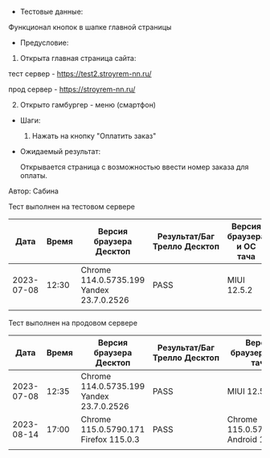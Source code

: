 * Тестовые данные:

 Функционал кнопок в шапке главной страницы
 
* Предусловие:

 1. Открыта главная страница сайта:
 
 тест сервер - https://test2.stroyrem-nn.ru/
 
 прод сервер - https://stroyrem-nn.ru/

 2. Открыто гамбургер - меню (смартфон)	
 
* Шаги:

  1. Нажать на кнопку "Оплатить заказ"

* Ожидаемый результат:

  Открывается страница с возможностью ввести номер заказа для оплаты.

Автор: Сабина

Тест выполнен на тестовом сервере

| Дата | Время | Версия браузера Десктоп | Результат/Баг Трелло Десктоп | Версия браузера и ОС тача | Результат/Баг Трелло Тач | Дата релиза | QA |
| --- | --- | --- | --- | --- | --- | --- | --- |
| 2023-07-08 | 12:30  |Chrome 114.0.5735.199 Yandex 23.7.0.2526 |PASS |MIUI 12.5.2   |PASS   | 16.06.23 | Сабина |
|  |  |  |  |     |  | |  |

Тест выполнен на продовом сервере

| Дата | Время | Версия браузера Десктоп | Результат/Баг Трелло Десктоп | Версия браузера и ОС тача | Результат/Баг Трелло Тач | Дата релиза | QA |
| --- | --- | --- | --- | --- | --- | --- | --- |
|2023-07-08 |  12:35 |Chrome 114.0.5735.199 Yandex 23.7.0.2526 |PASS  |MIUI 12.5.2    |PASS  | 16.06.23 | Сабина |
|2023-08-14 | 17:00 |Chrome 115.0.5790.171 Firefox 115.0.3  |PASS   |Chrome 115.0.5790.166, Android 10  |PASS  |13.08.23 | Татьяна|
|  |  |  |  |     |  | |  |
